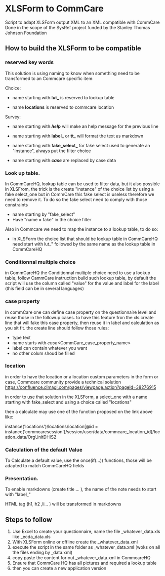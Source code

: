 # XLSForm to CommCare
Script to adapt XLSForm output XML to an XML compatible with CommCare
Done in the scope of the SysRef project funded by the Stanley Thomas Johnson Foundation

## How to build the XLSForm to be compatible

### reserved key words 

This solution is using naming to know when something need to be transformed to an Commcare specific item

Choice:

 * name starting with **lut_** is reserved to lookup table

 * name **locations** is reserved to commcare location

Survey:

 * name starting with **_help_** will make an help message for the previous line
 
 * name starting with **label_** or **tt_** will format the text as markdown

 * name starting with **fake_select_** for fake select used to generate an "instance", always put the filter choice

 * name starting with **_case_** are replaced by case data
 
### Look up table.

In CommCareHQ, lookup table can be used to filter data, but it also possible in XLSFrom, the trick is the create "instance" of the choice list by using a fake select_one but in CommCare this fake select is useless therefore we need to remove it. To do so the fake select need to comply with those constraints
* name starting by "fake_select" 
* Have "name = fake" in the choice filter

Also in Commcare we need to map the instance to a lookup table, to do so:
* in XLSForm the choice list that should be lookup table in CommCareHQ need start with lut_" followed by the same name as the lookup table in CommCareHQ
### Conditionnal multiple choice

in CommCareHQ the Conditionnal multiple choice need to use a lookup table, follow CammCare instruction build such lookup table, by default the script will use the column called "value" for the value and label for the label (this field can be in several languages)

### case property

In commCare one can define case property on the questionnaire level and reuse those in the followup cases. to have this feature fron the xls create line that will fake this case property, then reuse it in label and calculation as you sit fit. the create line should follow those rules: 
* type  text
* name starts with _case_<CommCare_case_property_name>
* label can contain whatever you want
* no other colum shoud be filled

### location

in order to have the location or a location custom parameters in the form or case, Commcare community provide a technical solution
https://confluence.dimagi.com/pages/viewpage.action?pageId=38276915

in order to use that solution in the XLSForm, a select_one with a name starting with fake_select and using a choice called "locations"

then a calculate may use one of the function proposed on the link above like:

 instance('locations')/locations/location[@id = instance('commcaresession')/session/user/data/commcare_location_id]/location_data/OrgUnitDHIS2
 


### Calculation of the default Value

To Calculate a default value, use the once(if(...)) functions, those will be adapted to match CommCareHQ fields 

### Presentation.

 To enable markdowns (create title ... ), the name of the note needs to start with "label_"
 
 HTML tag (h1, h2 ,li... ) will be transformed in markdowns
 

## Steps to follow

1. Use Excel to create your questionnaire, name the file _whatever_data.xls like _ecda_data.xls
2. With XLSForm online or offline create the  _whatever_data.xml
3. execute the script in the same folder as  _whatever_data.xml (woks on all the files ending by _data.xml)
4. copy paste the content for out._whatever_data.xml in CommcareHQ
5. Ensure that CommCare HQ has all pictures and required a lookup table
6. then you can create a new application version


